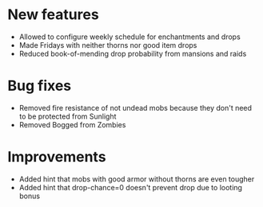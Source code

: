# New features
* Allowed to configure weekly schedule for enchantments and drops
* Made Fridays with neither thorns nor good item drops
* Reduced book-of-mending drop probability from mansions and raids
# Bug fixes
* Removed fire resistance of not undead mobs because they don't need to be protected from Sunlight
* Removed Bogged from Zombies
# Improvements
* Added hint that mobs with good armor without thorns are even tougher
* Added hint that drop-chance=0 doesn't prevent drop due to looting bonus